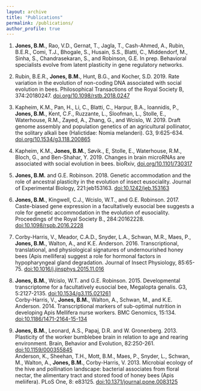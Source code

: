 ```yaml
---
layout: archive
title: "Publications"
permalink: /publications/
author_profile: true
---
```


1.  **Jones, B.M.**, Rao, V.D., Gernat, T., Jagla, T., Cash-Ahmed, A., Rubin, B.E.R., Comi, T.J., Bhogale, S., Husain, S.S., Blatti, C., Middendorf, M., Sinha, S., Chandrasekaran, S., and Robinson, G.E. In prep. Behavioral specialists evolve from latent plasticity in gene regulatory networks.

2.  Rubin, B.E.R., **Jones, B.M.**, Hunt, B.G., and Kocher, S.D. 2019. Rate variation in the evolution of non-coding DNA associated with social evolution in bees. Philosophical Transactions of the Royal Society B, 374:20180247. [doi.org/10.1098/rstb.2018.0247](doi.org/10.1098/rstb.2018.0247)  
3.  Kapheim, K.M., Pan, H., Li, C., Blatti, C., Harpur, B.A., Ioannidis, P., **Jones, B.M.**, Kent, C.F., Ruzzante, L., Sloofman, L., Stolle, E., Waterhouse, R.M., Zayed, A., Zhang, G., and Wcislo, W. 2019. Draft genome assembly and population genetics of an agricultural pollinator, the solitary alkali bee (Halictidae: Nomia melanderi). G3, 9:625-634. [doi.org/10.1534/g3.118.200865](doi.org/10.1534/g3.118.200865)  
4.  Kapheim, K.M., **Jones, B.M.**, Søvik., E, Stolle, E., Waterhouse, R.M., Bloch, G., and Ben-Shahar, Y. 2019. Changes in brain microRNAs are associated with social evolution in bees. bioRxiv, [doi.org/10.1101/730317](doi.org/10.1101/730317)  
5.  **Jones, B.M.** and G.E. Robinson. 2018. Genetic accommodation and the role of ancestral plasticity in the evolution of insect eusociality. Journal of Experimental Biology, 221:jeb153163. [doi:10.1242/jeb.153163](doi:10.1242/jeb.153163)  
6.  **Jones, B.M.**, Kingwell, C.J., Wcislo, W.T., and G.E. Robinson. 2017. Caste-biased gene expression in a facultatively eusocial bee suggests a role for genetic accommodation in the evolution of eusociality. Proceedings of the Royal Society B., 284:20162228. [doi:10.1098/rspb.2016.2228](doi:10.1098/rspb.2016.2228)  
7.  Corby-Harris, V., Meador, C.A.D., Snyder, L.A., Schwan, M.R., Maes, P., **Jones, B.M.**, Walton, A., and K.E. Anderson. 2016. Transcriptional, translational, and physiological signatures of undernourished honey bees (Apis mellifera) suggest a role for hormonal factors in hypopharyngeal gland degradation. Journal of Insect Physiology, 85:65-75. [doi:10.1016/j.jinsphys.2015.11.016](doi:10.1016/j.jinsphys.2015.11.016)  
8.  **Jones, B.M.**, Wcislo, W.T. and G.E. Robinson. 2015. Developmental transcriptome for a facultatively eusocial bee, Megalopta genalis. G3, 5:2127-2135. [doi:10.1534/g3.115.021261](doi:10.1534/g3.115.021261)  
Corby-Harris, V., **Jones, B.M.**, Walton, A., Schwan, M., and K.E. Anderson. 2014. Transcriptional markers of sub-optimal nutrition in developing Apis Mellifera nurse workers. BMC Genomics, 15:134. [doi:10.1186/1471-2164-15-134](doi:10.1186/1471-2164-15-134)  
9.  **Jones, B.M.**, Leonard, A.S., Papaj, D.R. and W. Gronenberg. 2013. Plasticity of the worker bumblebee brain in relation to age and rearing environment. Brain, Behavior and Evolution, 82:250-261. [doi:10.1159/000355845](doi:10.1159/000355845)  
Anderson, K., Sheehan, T.H., Mott, B.M., Maes, P., Snyder, L., Schwan, M., Walton, A., **Jones, B.M.**, Corby-Harris, V. 2013. Microbial ecology of the hive and pollination landscape: bacterial associates from floral nectar, the alimentary tract and stored food of honey bees (Apis meliifera). PLoS One, 8: e83125. [doi:10.1371/journal.pone.0083125](doi:10.1371/journal.pone.0083125)  

